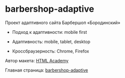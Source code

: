 # barbershop-adaptive

Проект адаптивного сайта Барбершоп «Бородинский»

- Подход к адаптивности: mobile first

- Адаптивность: mobile, tablet, desktop

- Кроссбраузерность: Chrome, Firefox

Автор макета: [HTML Academy](https://htmlacademy.ru/)

Главная страница: [barbershop-adaptive](https://vaivankov.github.io/barbershop-adaptive/)

